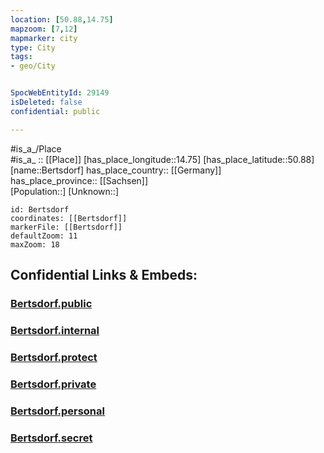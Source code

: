 ```yaml
---
location: [50.88,14.75] 
mapzoom: [7,12] 
mapmarker: city 
type: City
tags:
- geo/City


SpocWebEntityId: 29149
isDeleted: false
confidential: public

---
```

#is_a_/Place  
#is_a_ :: [[Place]] 
[has_place_longitude::14.75] 
[has_place_latitude::50.88] 
[name::Bertsdorf] 
has_place_country:: [[Germany]]  
has_place_province:: [[Sachsen]]  
[Population::] 
[Unknown::] 


```leaflet
id: Bertsdorf
coordinates: [[Bertsdorf]] 
markerFile: [[Bertsdorf]] 
defaultZoom: 11 
maxZoom: 18
```


## Confidential Links & Embeds: 

### [Bertsdorf.public](/_public/\Earth\Continent\Europe\Europe~Central\Germany\Germany~East\Sachsen\counties~Sachsen\Görlitz\cities~Görlitz\Olbersdorf\CityBertsdorf.public.md) 

### [Bertsdorf.internal](/_internal/\Earth\Continent\Europe\Europe~Central\Germany\Germany~East\Sachsen\counties~Sachsen\Görlitz\cities~Görlitz\Olbersdorf\CityBertsdorf.internal.md) 

### [Bertsdorf.protect](/_protect/\Earth\Continent\Europe\Europe~Central\Germany\Germany~East\Sachsen\counties~Sachsen\Görlitz\cities~Görlitz\Olbersdorf\CityBertsdorf.protect.md) 

### [Bertsdorf.private](/_private/\Earth\Continent\Europe\Europe~Central\Germany\Germany~East\Sachsen\counties~Sachsen\Görlitz\cities~Görlitz\Olbersdorf\CityBertsdorf.private.md) 

### [Bertsdorf.personal](/_personal/\Earth\Continent\Europe\Europe~Central\Germany\Germany~East\Sachsen\counties~Sachsen\Görlitz\cities~Görlitz\Olbersdorf\CityBertsdorf.personal.md) 

### [Bertsdorf.secret](/_secret/\Earth\Continent\Europe\Europe~Central\Germany\Germany~East\Sachsen\counties~Sachsen\Görlitz\cities~Görlitz\Olbersdorf\CityBertsdorf.secret.md)

